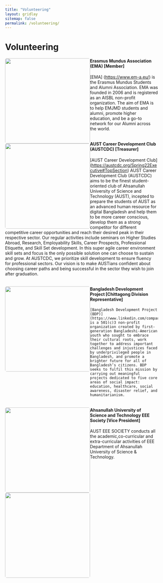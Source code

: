 ```yaml
---
title: "Volunteering"
layout: gridlay
sitemap: false
permalink: /volunteering/
---
```


# Volunteering 
<div class="rowl1">
  <img src="{{ site.url }}{{ site.baseurl }}/images/volunteering/emajpeg.jpg" class="img-responsive" style="float: left; border-radius: 5px; width: 280px;" />

#### Erasmus Mundus Association (EMA) [Member]

  [EMA] (https://www.em-a.eu/) is the Erasmus Mundus Students and Alumni Association. EMA was founded in 2006 and is registered as an AISBL non-profit organization. The aim of EMA is to help EMJMD students and alumni, promote higher education, and be a go-to network for our Alumni across the world.

  <ul style="overflow: hidden">
  </ul>
</div>

<div class="rowl1">
  <img src="{{ site.url }}{{ site.baseurl }}/images/volunteering/emajpeg.jpg" class="img-responsive" style="float: left; border-radius: 5px; width: 280px;" />

#### AUST Career Development Club (AUSTCDC) [Treasurer]

  [AUST Career Development Club] (https://austcdc.org/Spring22Executive#TopSection) AUST Career Development Club (AUSTCDC) aims to be the finest student-oriented club of Ahsanullah University of Science and Technology (AUST), incepted to prepare the students of AUST as an advanced human resource for digital Bangladesh and help them to be more career conscious, develop them as a strong competitor for different competitive career opportunities and reach their desired peak in their respective sector. Our regular activities include seminars on Higher Studies Abroad, Research, Employability Skills, Career Prospects, Professional Etiquette, and Skill Set development. In this super agile career environment skill sets and focus is the only possible solution one can choose to sustain and grow. At AUSTCDC, we prioritize skill development to ensure fluency for professional sectors. Our vision is to make AUSTians confident about choosing career paths and being successful in the sector they wish to join after graduation.

  <ul style="overflow: hidden">
  </ul>
</div>

<div class="rowl1">
  <img src="{{ site.url }}{{ site.baseurl }}/images/volunteering/austcdc.png" class="img-responsive" style="float: left; border-radius: 5px; width: 280px;" />

#### Bangladesh Development Project [Chittagong Division Representative]

	[Bangladesh Development Project (BDP)] (https://www.linkedin.com/company/bangladeshdevelopmentproject/) is a 501(c)3 non-profit organization created by first-generation Bangladeshi-American youth who sought to embrace their cultural roots, work together to address important challenges and injustices faced by underprivileged people in Bangladesh, and promote a brighter future for all of Bangladesh’s citizens. BDP seeks to fulfil this mission by carrying out meaningful projects dedicated to five core areas of social impact: education, healthcare, social awareness, disaster relief, and humanitarianism. 

  <ul style="overflow: hidden">
  </ul>
</div>

<div class="rowl1">
  <img src="{{ site.url }}{{ site.baseurl }}/images/volunteering/bdp.jpg" class="img-responsive" style="float: left; border-radius: 5px; width: 280px;" />

#### Ahsanullah University of Science and Technology EEE Society [Vice President]

  AUST EEE SOCIETY conducts all the academic,co-curricular and extra-curricular activities of EEE Department of Ahsanullah University of Science & Technology.

  <ul style="overflow: hidden">
  </ul>
</div>

<div class="rowl1">
  <img src="{{ site.url }}{{ site.baseurl }}/images/volunteering/austeee.jpg" class="img-responsive" style="float: left; border-radius: 5px; width: 280px;" />

